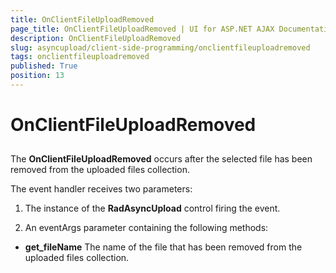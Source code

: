 ```yaml
---
title: OnClientFileUploadRemoved
page_title: OnClientFileUploadRemoved | UI for ASP.NET AJAX Documentation
description: OnClientFileUploadRemoved
slug: asyncupload/client-side-programming/onclientfileuploadremoved
tags: onclientfileuploadremoved
published: True
position: 13
---
```


# OnClientFileUploadRemoved

## 

The **OnClientFileUploadRemoved** occurs after the selected file has been removed from the uploaded files collection.

The event handler receives two parameters:

1. The instance of the **RadAsyncUpload** control firing the event.

1. An eventArgs parameter containing the following methods:

* **get_fileName** The name of the file that has been removed from the uploaded files collection.


